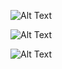 ![Alt Text](https://github.com/tareqrad1/full-stack-ecommerce-store/blob/fab02f2d47f376f221dfc08fecd3c09946237a9d/Screenshot%202025-04-03%20141837.png)

![Alt Text](https://github.com/tareqrad1/full-stack-ecommerce-store/blob/e0f118066c8c63062e3afafdd198e27a257f9fa9/Screenshot%202025-04-03%20141904.png)

![Alt Text](https://github.com/tareqrad1/full-stack-ecommerce-store/blob/26abe976b2b1e9c7dd3010f42177476ecb4735ef/Screenshot%202025-04-03%20141925.png)
